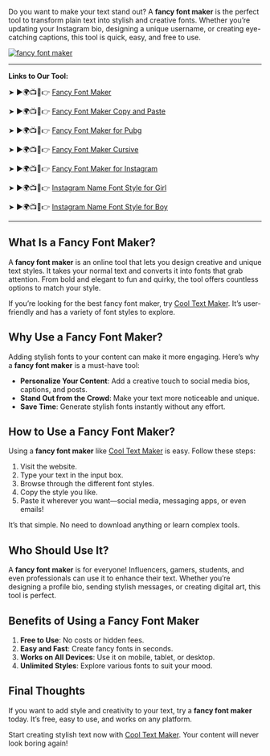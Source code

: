 Do you want to make your text stand out? A **fancy font maker** is the perfect tool to transform plain text into stylish and creative fonts. Whether you’re updating your Instagram bio, designing a unique username, or creating eye-catching captions, this tool is quick, easy, and free to use.  

[![fancy font maker](https://blogger.googleusercontent.com/img/b/R29vZ2xl/AVvXsEgFPDhRwta1WDZ755-sUTnLu2NXl5oi_aDatNsM1PwcCQZHsvYzKxdH0X3K_Zozaka1osvZ2v5NC1CCtTSJKODzOralgGXBIoPjIkh3NSFAWU7zulucsteS144Q-ZbEb4FQRdMr2SrGz6VOy3HEl2yyS6m5xjjowb-TmBQpZYbS_PPaK7x7ucNzb2GZvCFr/w640-h476-rw/Cool%20Text%20Maker.webp)](https://www.cooltextmaker.com/)

---

**Links to Our Tool:**

➤ ►🌍📺📱👉 [Fancy Font Maker ](https://www.cooltextmaker.com/)

➤ ►🌍📺📱👉 [Fancy Font Maker Copy and Paste ](https://www.cooltextmaker.com/)

➤ ►🌍📺📱👉 [Fancy Font Maker for Pubg ](https://www.cooltextmaker.com/)

➤ ►🌍📺📱👉 [Fancy Font Maker Cursive ](https://www.cooltextmaker.com/)

➤ ►🌍📺📱👉 [Fancy Font Maker for Instagram ](https://www.cooltextmaker.com/)

➤ ►🌍📺📱👉 [Instagram Name Font Style for Girl ](https://www.cooltextmaker.com/)

➤ ►🌍📺📱👉 [Instagram Name Font Style for Boy  ](https://www.cooltextmaker.com/)

---

## What Is a Fancy Font Maker?  
A **fancy font maker** is an online tool that lets you design creative and unique text styles. It takes your normal text and converts it into fonts that grab attention. From bold and elegant to fun and quirky, the tool offers countless options to match your style.  

If you’re looking for the best fancy font maker, try [Cool Text Maker](https://www.cooltextmaker.com/). It’s user-friendly and has a variety of font styles to explore.  

## Why Use a Fancy Font Maker?  
Adding stylish fonts to your content can make it more engaging. Here’s why a **fancy font maker** is a must-have tool:  
- **Personalize Your Content**: Add a creative touch to social media bios, captions, and posts.  
- **Stand Out from the Crowd**: Make your text more noticeable and unique.  
- **Save Time**: Generate stylish fonts instantly without any effort.  

## How to Use a Fancy Font Maker?  
Using a **fancy font maker** like [Cool Text Maker](https://www.cooltextmaker.com/) is easy. Follow these steps:  
1. Visit the website.  
2. Type your text in the input box.  
3. Browse through the different font styles.  
4. Copy the style you like.  
5. Paste it wherever you want—social media, messaging apps, or even emails!  

It’s that simple. No need to download anything or learn complex tools.  

## Who Should Use It?  
A **fancy font maker** is for everyone! Influencers, gamers, students, and even professionals can use it to enhance their text. Whether you’re designing a profile bio, sending stylish messages, or creating digital art, this tool is perfect.  

## Benefits of Using a Fancy Font Maker  
1. **Free to Use**: No costs or hidden fees.  
2. **Easy and Fast**: Create fancy fonts in seconds.  
3. **Works on All Devices**: Use it on mobile, tablet, or desktop.  
4. **Unlimited Styles**: Explore various fonts to suit your mood.  

## Final Thoughts  
If you want to add style and creativity to your text, try a **fancy font maker** today. It’s free, easy to use, and works on any platform.  

Start creating stylish text now with [Cool Text Maker](https://www.cooltextmaker.com/). Your content will never look boring again!  
